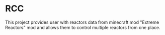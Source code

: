 # RCC

This project provides user with reactors data from minecraft mod "Extreme Reactors" mod and allows them to control
multiple reactors from one place.
